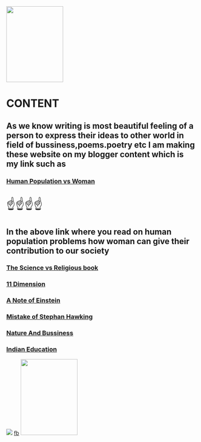 

<html>
<head>
<body>
<title>my website</title>
<img src="C:\Users\vineet jain\Pictures\hp_popup1.jpg" width=150 height=200>
<link rel="stylesheet" href="vineet1.css">
<centre>
<h1>CONTENT</h1>

<h2>As we know writing is most beautiful feeling
of a person to express their ideas to other world
in field of bussiness,poems.poetry etc I am making these website on my blogger content which is my link such as</h2>
<h3><a href="https://attractiveideas12.blogspot.com/2018/10/human-population-vs-woman.html">Human Population vs Woman</a></h3>
<p style="font-size:30">&#9757;&#9757;&#9757;&#9757;<p>
<h2>In the above link where you read on human population problems how woman can give their contribution to our society</h2>
<h3><a href="https://attractiveideas12.blogspot.com/2018/05/the-science-vs-religious-book.html">The Science vs Religious book</a></h3>
<h3><a href="https://attractiveideas12.blogspot.com/2018/05/11dimension.html">11 Dimension</a></h3>
<h3><a href="https://attractiveideas12.blogspot.com/2018/06/a-notes.html">A Note of Einstein</a></h3>
<h3><a href="https://attractiveideas12.blogspot.com/2018/06/mistake-of-stephen-hawking.html">Mistake of Stephan Hawking</a></h3>
<h3><a href="https://attractiveideas12.blogspot.com/2018/06/nature-and-bussiness.html">Nature And Bussiness</a></h3>
<h3><a href="https://attractiveideas12.blogspot.com/2018/06/indian-education.html">Indian Education</a></h3>
<img src="G:\GBInsta\IMG_20180521_190904_114.jpg>
<h2>One of the best quote-People do not want to work on 
something they do not love.If you do not love what you do,
you will realise that you will eventually give upon on it.
People who love what they are doing have found success either
on a small or large areas</h2>
<p>STEVE JOBS</p>
<dev class="bottom container">
<a class="footer-link" href="https://www.facebook.com/"width=120 heigth=330>fb</a>

 <img src="C:\Users\vineet jain\Pictures\hp_popup1.jpg" width=150 height=200>
</div>

</centre>
</body>
</head>
</html>
